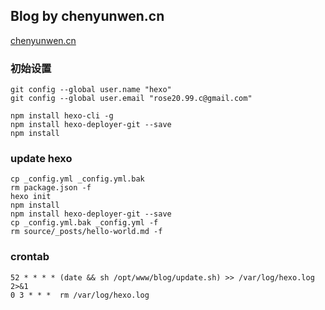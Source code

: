 ## Blog by chenyunwen.cn
 
[chenyunwen.cn](http://chenyunwen.cn)

### 初始设置

````
git config --global user.name "hexo"
git config --global user.email "rose20.99.c@gmail.com"

npm install hexo-cli -g
npm install hexo-deployer-git --save
npm install
````

### update hexo

````
cp _config.yml _config.yml.bak
rm package.json -f
hexo init
npm install
npm install hexo-deployer-git --save
cp _config.yml.bak _config.yml -f
rm source/_posts/hello-world.md -f
````

### crontab

````
52 * * * * (date && sh /opt/www/blog/update.sh) >> /var/log/hexo.log 2>&1
0 3 * * *  rm /var/log/hexo.log
````